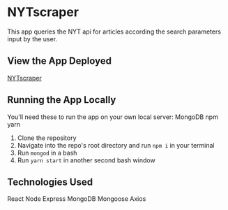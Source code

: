 # NYTscraper

This app queries the NYT api for articles according the search parameters input by the user.  

## View the App Deployed
[NYTscraper](url)

## Running the App Locally

You'll need these to run the app on your own local server:
MongoDB
npm
yarn

1. Clone the repository
2. Navigate into the repo's root directory and run `npm i` in your terminal
3. Run `mongod` in a bash
4. Run `yarn start` in another second bash window


## Technologies Used
React
Node
Express
MongoDB
Mongoose
Axios

